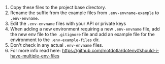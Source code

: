 1. Copy these files to the project base directory.
2. Rename the suffix from the example files from `.env-envname-example` to `.env-envname`.
3. Edit the `.env-envname` files with your API or private keys
4. When adding a new environment requiring a new `.env-envname` file, add the new env file to the `.gitignore` file and add an example file for the environment to the `.env-example-files` dir.
5. Don't check in any actual `.env-envname` files.
6. For more info read here: https://github.com/motdotla/dotenv#should-i-have-multiple-env-files


